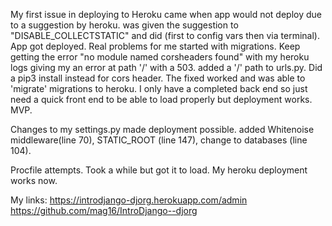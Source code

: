 My first issue in deploying to Heroku came when app would not deploy due to a suggestion by heroku.  was given the suggestion to "DISABLE_COLLECTSTATIC" and did (first to config vars then via terminal).  App got deployed.  Real problems for me started with migrations.  Keep getting the error "no module named corsheaders found" with my heroku logs giving my an error at path '/' with a 503.  added a '/' path to urls.py.  Did a pip3 install instead for cors header. The fixed worked and was able to 'migrate' migrations to heroku.  I only have a completed back end so just need a quick front end to be able to load properly but deployment works.  MVP.

Changes to my settings.py made deployment possible.  added Whitenoise middleware(line 70), STATIC_ROOT (line 147), change to databases (line 104).

Procfile attempts.  Took a while but got it to load.  My heroku deployment works now.


My links:
https://introdjango-djorg.herokuapp.com/admin
https://github.com/mag16/IntroDjango--djorg